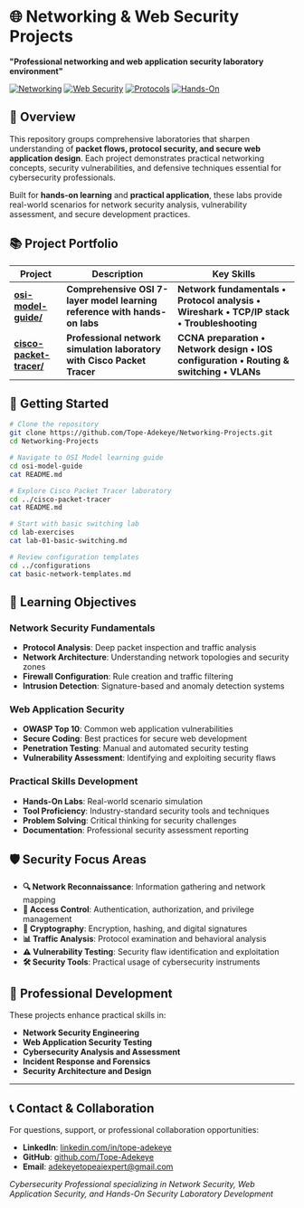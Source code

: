 # 🌐 Networking & Web Security Projects

**"Professional networking and web application security laboratory environment"**

[![Networking](https://img.shields.io/badge/Focus-Network%20Security-blue.svg)](#)
[![Web Security](https://img.shields.io/badge/Focus-Web%20Application%20Security-red.svg)](#)
[![Protocols](https://img.shields.io/badge/Skills-Protocol%20Analysis-green.svg)](#)
[![Hands-On](https://img.shields.io/badge/Type-Hands--On%20Labs-orange.svg)](#)

## 🎯 Overview

This repository groups comprehensive laboratories that sharpen understanding of **packet flows, protocol security, and secure web application design**. Each project demonstrates practical networking concepts, security vulnerabilities, and defensive techniques essential for cybersecurity professionals.

Built for **hands-on learning** and **practical application**, these labs provide real-world scenarios for network security analysis, vulnerability assessment, and secure development practices.

## 📚 **Project Portfolio**

| **Project** | **Description** | **Key Skills** |
|-------------|-----------------|-----------------|
| **[osi-model-guide/](osi-model-guide/)** | **Comprehensive OSI 7-layer model learning reference with hands-on labs** | **Network fundamentals • Protocol analysis • Wireshark • TCP/IP stack • Troubleshooting** |
| **[cisco-packet-tracer/](cisco-packet-tracer/)** | **Professional network simulation laboratory with Cisco Packet Tracer** | **CCNA preparation • Network design • IOS configuration • Routing & switching • VLANs** |

## 🔧 **Getting Started**

```bash
# Clone the repository
git clone https://github.com/Tope-Adekeye/Networking-Projects.git
cd Networking-Projects

# Navigate to OSI Model learning guide
cd osi-model-guide
cat README.md

# Explore Cisco Packet Tracer laboratory
cd ../cisco-packet-tracer
cat README.md

# Start with basic switching lab
cd lab-exercises
cat lab-01-basic-switching.md

# Review configuration templates
cd ../configurations
cat basic-network-templates.md
```

## 🎯 **Learning Objectives**

### **Network Security Fundamentals**
- **Protocol Analysis**: Deep packet inspection and traffic analysis
- **Network Architecture**: Understanding network topologies and security zones
- **Firewall Configuration**: Rule creation and traffic filtering
- **Intrusion Detection**: Signature-based and anomaly detection systems

### **Web Application Security**
- **OWASP Top 10**: Common web application vulnerabilities
- **Secure Coding**: Best practices for secure web development
- **Penetration Testing**: Manual and automated security testing
- **Vulnerability Assessment**: Identifying and exploiting security flaws

### **Practical Skills Development**
- **Hands-On Labs**: Real-world scenario simulation
- **Tool Proficiency**: Industry-standard security tools and techniques
- **Problem Solving**: Critical thinking for security challenges
- **Documentation**: Professional security assessment reporting

## 🛡️ **Security Focus Areas**

- **🔍 Network Reconnaissance**: Information gathering and network mapping
- **🚫 Access Control**: Authentication, authorization, and privilege management
- **🔐 Cryptography**: Encryption, hashing, and digital signatures
- **📊 Traffic Analysis**: Protocol examination and behavioral analysis
- **⚠️ Vulnerability Testing**: Security flaw identification and exploitation
- **🛠️ Security Tools**: Practical usage of cybersecurity instruments

## 🔗 **Professional Development**

These projects enhance practical skills in:
- **Network Security Engineering**
- **Web Application Security Testing**
- **Cybersecurity Analysis and Assessment**
- **Incident Response and Forensics**
- **Security Architecture and Design**

---

## 📞 **Contact & Collaboration**

For questions, support, or professional collaboration opportunities:

- **LinkedIn**: [linkedin.com/in/tope-adekeye](https://linkedin.com/in/tope-adekeye)
- **GitHub**: [github.com/Tope-Adekeye](https://github.com/Tope-Adekeye)
- **Email**: [adekeyetopeaiexpert@gmail.com](mailto:adekeyetopeaiexpert@gmail.com)

*Cybersecurity Professional specializing in Network Security, Web Application Security, and Hands-On Security Laboratory Development*